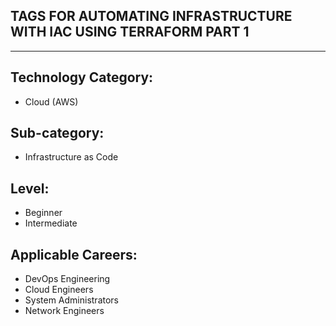 ## TAGS FOR AUTOMATING INFRASTRUCTURE WITH IAC USING TERRAFORM PART 1

---

## Technology Category:
- Cloud (AWS)


## Sub-category:
- Infrastructure as Code

  
## Level:
- Beginner
- Intermediate

  

## Applicable Careers:
- DevOps Engineering
- Cloud Engineers
- System Administrators
- Network Engineers
